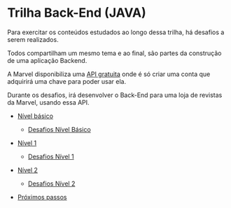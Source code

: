# Trilha Back-End (JAVA)

Para exercitar os conteúdos estudados ao longo dessa trilha, há desafios a serem realizados.

Todos compartilham um mesmo tema e ao final, são partes da construção de uma aplicação Backend.

A Marvel disponibiliza uma [API gratuita](https://developer.marvel.com) onde é só criar uma conta que adquirirá uma chave para poder usar ela.

Durante os desafios, irá desenvolver o Back-End para uma loja de revistas da Marvel, usando essa API.

- [Nível básico](https://github.com/GuillaumeFalourd/java-backend-trail/blob/main/TRILHA/0-basico.md)
  - [Desafios Nível Básico](https://github.com/GuillaumeFalourd/java-backend-trail/blob/main/TRILHA/1-desafios.md)
- [Nível 1](https://github.com/GuillaumeFalourd/java-backend-trail/blob/main/TRILHA/2-nivel1.md)
  - [Desafios Nível 1](https://github.com/GuillaumeFalourd/java-backend-trail/blob/main/TRILHA/3-desafios.md)
- [Nível 2](https://github.com/GuillaumeFalourd/java-backend-trail/blob/main/TRILHA/4-nivel2.md)
  - [Desafios Nível 2](https://github.com/GuillaumeFalourd/java-backend-trail/blob/main/TRILHA/5-desafios.md)

- [Próximos passos](https://github.com/zup-academy/nosso-cartao-documentacao)
